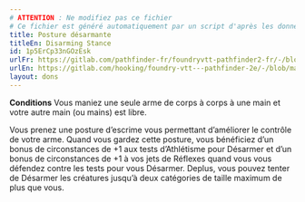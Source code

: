 ```yaml
---
# ATTENTION : Ne modifiez pas ce fichier
# Ce fichier est généré automatiquement par un script d'après les données du module Foundry VTT officiel et de sa traduction
title: Posture désarmante
titleEn: Disarming Stance
id: 1p5ErCp33nGOzEsk
urlFr: https://gitlab.com/pathfinder-fr/foundryvtt-pathfinder2-fr/-/blob/master/data/feats/1p5ErCp33nGOzEsk.htm
urlEn: https://gitlab.com/hooking/foundry-vtt---pathfinder-2e/-/blob/master/packs/data/feats.db/disarming-stance.json
layout: dons
---
```

**Conditions** Vous maniez une seule arme de corps à corps à une main et votre autre main (ou mains) est libre.

Vous prenez une posture d’escrime vous permettant d’améliorer le contrôle de votre arme. Quand vous gardez cette posture, vous bénéficiez d’un bonus de circonstances de +1 aux tests d’Athlétisme pour Désarmer et d’un bonus de circonstances de +1 à vos jets de Réflexes quand vous vous défendez contre les tests pour vous Désarmer. Deplus, vous pouvez tenter de Désarmer les créatures jusqu’à deux catégories de taille maximum de plus que vous.
